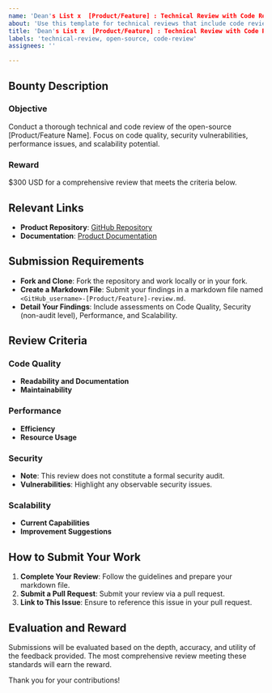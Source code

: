 ```yaml
---
name: 'Dean's List x  [Product/Feature] : Technical Review with Code Review'
about: 'Use this template for technical reviews that include code review for open source projects.'
title: 'Dean's List x  [Product/Feature] : Technical Review with Code Review'
labels: 'technical-review, open-source, code-review'
assignees: ''

---
```


## Bounty Description

### Objective
Conduct a thorough technical and code review of the open-source [Product/Feature Name]. Focus on code quality, security vulnerabilities, performance issues, and scalability potential.

### Reward
$300 USD for a comprehensive review that meets the criteria below.

## Relevant Links

- **Product Repository**: [GitHub Repository](https://github.com/example-user/example-repo)
- **Documentation**: [Product Documentation](https://example.com/documentation)

## Submission Requirements

- **Fork and Clone**: Fork the repository and work locally or in your fork.
- **Create a Markdown File**: Submit your findings in a markdown file named `<GitHub_username>-[Product/Feature]-review.md`.
- **Detail Your Findings**: Include assessments on Code Quality, Security (non-audit level), Performance, and Scalability.

## Review Criteria

### Code Quality
- **Readability and Documentation**
- **Maintainability**

### Performance
- **Efficiency**
- **Resource Usage**

### Security
- **Note**: This review does not constitute a formal security audit.
- **Vulnerabilities**: Highlight any observable security issues.

### Scalability
- **Current Capabilities**
- **Improvement Suggestions**

## How to Submit Your Work

1. **Complete Your Review**: Follow the guidelines and prepare your markdown file.
2. **Submit a Pull Request**: Submit your review via a pull request.
3. **Link to This Issue**: Ensure to reference this issue in your pull request.

## Evaluation and Reward

Submissions will be evaluated based on the depth, accuracy, and utility of the feedback provided. The most comprehensive review meeting these standards will earn the reward.

Thank you for your contributions!
